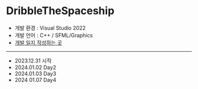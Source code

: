 # DribbleTheSpaceship

- 개발 환경 : Visual Studio 2022
- 개발 언어 : C++ / SFML/Graphics
- [개발 일지 작성하는 곳]([https://roble-programing.tistory.com/category/%EA%B0%9C%EB%B0%9C%20%EC%9D%BC%EC%A7%80](https://roble-programing.tistory.com/category/%EA%B0%9C%EB%B0%9C%20%EC%9D%BC%EC%A7%80)https://roble-programing.tistory.com/category/%EA%B0%9C%EB%B0%9C%20%EC%9D%BC%EC%A7%80)
----
- 2023.12.31 시작
- 2024.01.02 Day2
- 2024.01.03 Day3
- 2024 01.07 Day4
